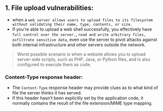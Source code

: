## 1. File upload vulnerabilities:
- when a `web server allows users to upload files to its filesystem without validating their name, type, contents, or size.`
- If you're able to upload a web shell successfully, you effectively have `full control over the server.`, `read and write arbitrary files, exfiltrate sensitive data`, even use the server to pivot attacks against both internal infrastructure and other servers outside the network.

> Worst possible scenario is when a website allows you to upload server-side scripts, such as PHP, Java, or Python files, and is also configured to execute them as code.

### Content-Type response header:
- The `Content-Type` response header may provide clues as to what kind of file the server thinks it has served.
- If this header hasn't been explicitly set by the application code, it normally contains the result of the file extension/MIME type mapping.



